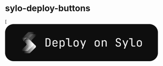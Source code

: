 # sylo-deploy-buttons

[![sylo](https://github.com/NebulaServices/sylo-deploy-buttons/blob/main/3.png)
